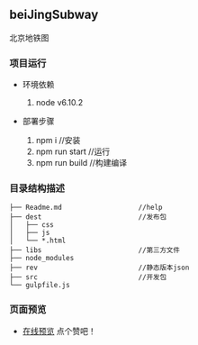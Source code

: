 ## beiJingSubway
北京地铁图

### 项目运行
- 环境依赖
    1. node v6.10.2

- 部署步骤
    1. npm i  //安装
    2. npm run start //运行
    3. npm run build //构建编译

### 目录结构描述
```
├── Readme.md                   //help
├── dest                        //发布包
│   ├── css
│   ├── js                
│   └── *.html        
├── libs                        //第三方文件
├── node_modules                  
├── rev                         //静态版本json
├── src                         //开发包
└── gulpfile.js
```

### 页面预览
- [在线预览](http://47.106.166.17:5101) 点个赞吧！

